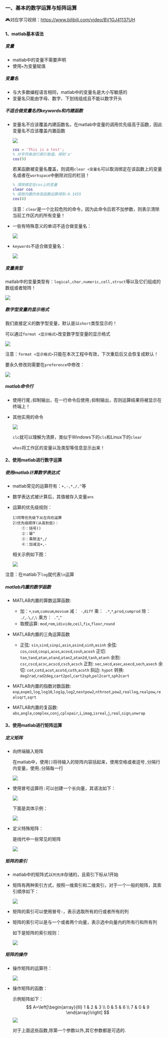 ### 一、基本的数学运算与矩阵运算

:video_game:对应学习视频：https://www.bilibili.com/video/BV1GJ41137UH

#### 1、matlab基本语法

##### 变量

- matlab中的变量不需要声明
- 使用`=`为变量赋值



##### 变量名

- 与大多数编程语言相同，matlab中的变量名是大小写敏感的
- 变量名只能由字母、数字、下划线组成且不能以数字开头



##### 不适合做变量名的keywords和内建函数

- 变量名不应该覆盖内建函数名，在matlab中变量的调用优先级高于函数，因此变量名不应该覆盖内置函数

    ![](images/优先级顺序.png)

    ```matlab
    cos = 'This is a test';
    % 对字符串进行索引取值，得到'a'
    cos(9)
    ```

    若某函数被变量名覆盖，则调用`clear <变量名`可以取消绑定在该函数上的变量名或者在`workspace`中删除对应的栏目！

    ```matlab
    % 清除绑定在cos上的变量
    clear cos
    % 调用内置的余弦函数运算得到-0.1455
    cos(8)
    ```

    注意：`clear`是一个比较危险的命令，因为此命令后若不加参数，则表示清除当前工作区内的所有变量！

    

- 一些有特殊意义的单词不适合做变量名：

    ![](images/keywords不要做变量名.png)

- `keywords`不适合做变量名：

    ![](images/iskeyword查看关键字.png)



##### 变量类型

matlab中的变量类型有：`logical,char,numeric,cell,struct`等以及它们组成的数组或者矩阵！

![](images/变量的类型.png)



##### 数字型变量的显示格式

我们直接定义的数字型变量，默认是以`short`类型显示的！

可以通过`format <显示格式>`改变数字型变量的显示格式

![](images/常见的几种输出形式.png)

注意：`format <显示格式>`只能在本次工程中有效，下次重启后又会恢复成默认！

要永久修改则需要在`preference`中修改：

![](images/预设项修改.png)



##### matlab命令行

- 使用行尾`;`抑制输出，在一行命令后使用`;`抑制输出，否则运算结果将被显示在终端上！

- 其他实用的命令

    ![](images/常用的几种命令.png)

    `clc`就可以理解为清屏，类似于Windows下的`cls`和Linux下的`clear`

    `whos`将工作区的变量以及类型等信息显示出来！



#### 2、使用matlab进行数字运算

##### 使用matlab计算数学表达式

- matlab常见的运算符有：`+,-,*,/,^`等

- 数学表达式被计算后，其值被存入变量`ans`

- 运算的优先级规则：

    ```
    1)同等优先级下从左向右运算
    2)优先级顺序(从高到低)：
    	①：括号()
    	②：幂^
    	③：乘除法*,/
    	④：加减法+,-
    ```

    相关示例如下图：

    ![](images/matlab数学运算示例.png)

注意：在matlab下`log`就代表`ln`运算



##### matlab内置的数学函数

- MATLAB内置的算数运算函数:
    - 加：`+`,`sum`,`cumsum`,`movsum`
        减：` -`,`diff`
        乘：` .*`,`*`,`prod`,`cumprod`
        除：` ./`,`.\`,`/`,`\`
        乘方：` .^`,`^`
    - 取模运算: `mod`,`rem`,`idivide`,`ceil`,`fix`,`floor`,`round`

- MATLAB内置的三角运算函数
    - 正弦: `sin`,`sind`,`sinpi`,`asin`,`asind`,`sinh`,`asinh`
        余弦: `cos`,`cosd`,`cospi`,`acos`,`acosd`,`cosh`,`acosh`
        正切: `tan`,`tand`,`atan`,`atand`,`atan2`,`atan2d`,`tanh`,`atanh`
        余割: `csc`,`cscd`,`acsc`,`acscd`,`csch`,`acsch`
        正割: `sec`,`secd`,`asec`,`asecd`,`sech`,`asech`
        余切: `cot`,`cotd`,`acot`,`acotd`,`coth`,`acoth`
        斜边: `hypot`
        转换: `deg2rad`,`rad2deg`,`cart2pol`,`cart2sph`,`pol2cart`,`sph2cart`
- MATLAB内置的指数对数函数: `exp`,`expm1`,`log`,`log10`,`log1p`,`log2`,`nextpow2`,`nthroot`,`pow2`,`reallog`,`realpow`,`realsqrt`,`sqrt`
- MATLAB内置的复函数: `abs`,`angle`,`complex`,`conj`,`cplxpair`,`i`,`imag`,`isreal`,`j`,`real`,`sign`,`unwrap`



#### 3、使用matlab进行矩阵运算

##### 定义矩阵

- 向终端输入矩阵

    在matlab中，使用`[]`将待输入的矩阵内容括起来，使用空格或者逗号`,`分隔行内变量，使用`;`分隔每一行

    ![](images/矩阵的定义.png)

- 使用冒号运算符`:`可以创建一个长向量，其语法如下：

    ![](images/冒号运算符.png)

    下面是具体示例：

    ![](images/冒号运算符具体示例.png)

- 定义特殊矩阵：

    是线代中一些常见的矩阵

    ![](images/线代中常见的特殊矩阵.png)



##### 矩阵的索引

- matlab中的矩阵式以`列先序`存储的，且索引下标从1开始

- 矩阵有两种索引方式，按照一维索引和二维索引，对于一个一般的矩阵，其索引顺序如下：

    ![](images/矩阵的索引.png)

- 矩阵的索引可以使用冒号`:`，表示选取所有的行或者所有的列

- 矩阵的索引可以是与一个或者两个向量，表示选中向量内的所有行和所有列

    如下是矩阵的索引规则：

    ![](images/矩阵的相关操作.png)



##### 矩阵的操作

- 操作矩阵的运算符：

    ![](images/操作矩阵的运算符.png)

- 操作矩阵的函数：

    示例矩阵如下：
    $$
    A=\left[\begin{array}{lll}
    1 & 2 & 3 \\
    0 & 5 & 6 \\
    7 & 0 & 9
    \end{array}\right]
    $$
    ![](images/操作矩阵的常见函数.png)

    对于上面这些函数,除第一个参数以外,其它参数都是可选的.